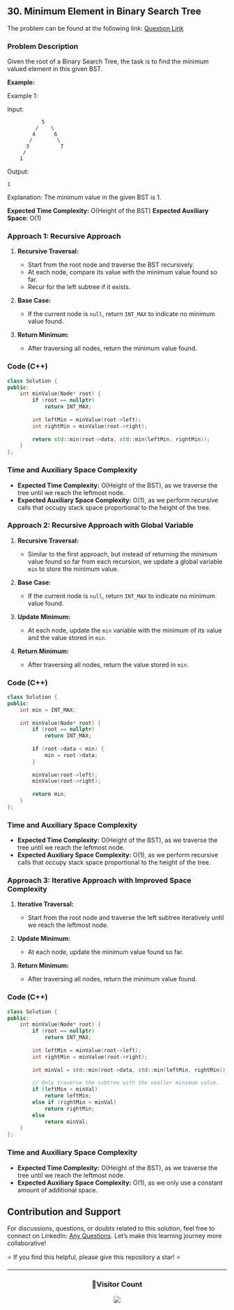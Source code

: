 ## 30. Minimum Element in Binary Search Tree

The problem can be found at the following link: [Question Link](https://www.geeksforgeeks.org/problems/minimum-element-in-bst/1)

### Problem Description

Given the root of a Binary Search Tree, the task is to find the minimum valued element in this given BST.

**Example:**

Example 1:

Input:
```
           5
         /    \
        4      6
       /        \
      3          7
     /
    1
```
Output: 
```
1
```
Explanation: 
The minimum value in the given BST is 1.

**Expected Time Complexity:** O(Height of the BST)
**Expected Auxiliary Space:** O(1)

### Approach 1: Recursive Approach

1. **Recursive Traversal:**
   - Start from the root node and traverse the BST recursively.
   - At each node, compare its value with the minimum value found so far.
   - Recur for the left subtree if it exists.
   
2. **Base Case:**
   - If the current node is `null`, return `INT_MAX` to indicate no minimum value found.
   
3. **Return Minimum:**
   - After traversing all nodes, return the minimum value found.

### Code (C++)

```cpp
class Solution {
public:
    int minValue(Node* root) {
        if (root == nullptr)
            return INT_MAX;
        
        int leftMin = minValue(root->left);
        int rightMin = minValue(root->right);
        
        return std::min(root->data, std::min(leftMin, rightMin));
    }
};
```

### Time and Auxiliary Space Complexity

- **Expected Time Complexity:** O(Height of the BST), as we traverse the tree until we reach the leftmost node.
- **Expected Auxiliary Space Complexity:** O(1), as we perform recursive calls that occupy stack space proportional to the height of the tree.

### Approach 2: Recursive Approach with Global Variable

1. **Recursive Traversal:**
   - Similar to the first approach, but instead of returning the minimum value found so far from each recursion, we update a global variable `min` to store the minimum value.

2. **Base Case:**
   - If the current node is `null`, return `INT_MAX` to indicate no minimum value found.
   
3. **Update Minimum:**
   - At each node, update the `min` variable with the minimum of its value and the value stored in `min`.
   
4. **Return Minimum:**
   - After traversing all nodes, return the value stored in `min`.

### Code (C++)

```cpp
class Solution {
public:
    int min = INT_MAX;
    
    int minValue(Node* root) {
        if (root == nullptr)
            return INT_MAX;
        
        if (root->data < min) {
            min = root->data;
        }
        
        minValue(root->left);
        minValue(root->right);
        
        return min;
    }
};
```
### Time and Auxiliary Space Complexity

- **Expected Time Complexity:** O(Height of the BST), as we traverse the tree until we reach the leftmost node.
- **Expected Auxiliary Space Complexity:** O(1), as we perform recursive calls that occupy stack space proportional to the height of the tree.

### Approach 3: Iterative Approach with Improved Space Complexity

1. **Iterative Traversal:**
   - Start from the root node and traverse the left subtree iteratively until we reach the leftmost node.

2. **Update Minimum:**
   - At each node, update the minimum value found so far.

3. **Return Minimum:**
   - After traversing all nodes, return the minimum value found.

### Code (C++)

```cpp
class Solution {
public:
    int minValue(Node* root) {
        if (root == nullptr)
            return INT_MAX;
        
        int leftMin = minValue(root->left);
        int rightMin = minValue(root->right);
        
        int minVal = std::min(root->data, std::min(leftMin, rightMin));
        
        // Only traverse the subtree with the smaller minimum value.
        if (leftMin < minVal)
            return leftMin;
        else if (rightMin < minVal)
            return rightMin;
        else
            return minVal;
    }
};
```

### Time and Auxiliary Space Complexity

- **Expected Time Complexity:** O(Height of the BST), as we traverse the tree until we reach the leftmost node.
- **Expected Auxiliary Space Complexity:** O(1), as we only use a constant amount of additional space.

## Contribution and Support

For discussions, questions, or doubts related to this solution, feel free to connect on LinkedIn: [Any Questions](https://www.linkedin.com/in/het-patel-8b110525a/). Let’s make this learning journey more collaborative!

⭐ If you find this helpful, please give this repository a star! ⭐

---

<div align="center">
  <h3><b>📍Visitor Count</b></h3>
</div>

<p align="center">
  <img src="https://profile-counter.glitch.me/Hunterdii/count.svg" />
</p>
